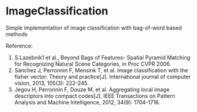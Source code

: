 # ImageClassification
Simple implementation of image classification with bag-of-word based methods

Reference:  
1. S.Lazebnik1 et al., Beyond Bags of Features- Spatial Pyramid Matching for Recognizing Natural Scene Categories, in Proc CVPR 2006.   
2. Sánchez J, Perronnin F, Mensink T, et al. Image classification with the fisher vector: Theory and practice[J]. International journal of computer vision, 2013, 105(3): 222-245.
3. Jegou H, Perronnin F, Douze M, et al. Aggregating local image descriptors into compact codes[J]. IEEE Transactions on Pattern Analysis and Machine Intelligence, 2012, 34(9): 1704-1716.
